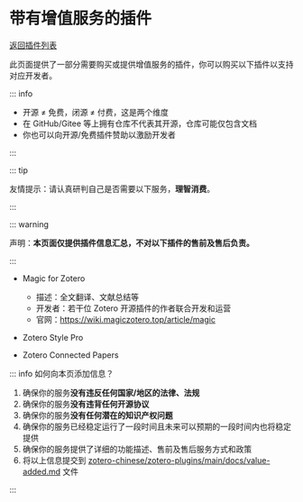 # 带有增值服务的插件

[返回插件列表](./index.md)

此页面提供了一部分需要购买或提供增值服务的插件，你可以购买以下插件以支持对应开发者。

::: info

- 开源 ≠ 免费，闭源 ≠ 付费，这是两个维度
- 在 GitHub/Gitee 等上拥有仓库不代表其开源，仓库可能仅包含文档
- 你也可以向开源/免费插件赞助以激励开发者

:::

::: tip

友情提示：请认真研判自己是否需要以下服务，**理智消费**。

:::

::: warning

声明：**本页面仅提供插件信息汇总，不对以下插件的售前及售后负责。**

:::

- Magic for Zotero
  - 描述：全文翻译、文献总结等
  - 开发者：若干位 Zotero 开源插件的作者联合开发和运营
  - 官网：<https://wiki.magiczotero.top/article/magic>

- Zotero Style Pro
- Zotero Connected Papers

::: info 如何向本页添加信息？

1. 确保你的服务**没有违反任何国家/地区的法律、法规**
2. 确保你的服务**没有违背任何开源协议**
3. 确保你的服务**没有任何潜在的知识产权问题**
4. 确保你的服务已经稳定运行了一段时间且未来可以预期的一段时间内也将稳定提供
5. 确保你的服务提供了详细的功能描述、售前及售后服务方式和政策
6. 将以上信息提交到 [zotero-chinese/zotero-plugins/main/docs/value-added.md](https://github.com/zotero-chinese/zotero-plugins/tree/main/docs/value-added.md) 文件

:::
